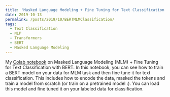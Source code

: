 ```yaml
---
title: 'Masked Language Modeling + Fine Tuning for Text Classification with BERT'
date: 2019-10-13
permalink: /posts/2019/10/BERTMLMClassification/
tags:
  - Text Classification
  - NLP
  - Transformers
  - BERT
  - Masked Language Modeling
---
```


My [Colab notebook](https://drive.google.com/file/d/1HDDgSVEJgAom4cdgxtrPdFmMkMYXckqi/view?usp=sharing) on Masked Language Modeling (MLM) + Fine Tuning for Text Classification with BERT. In this notebook, you can see how to train a BERT model on your data for MLM task and then fine tune it for text classification. This includes how to encode the data, masked the tokens and train a model from scratch (or train on a pretrained model :). You can load this model and fine tuned it on your labeled data for classification. 
 
